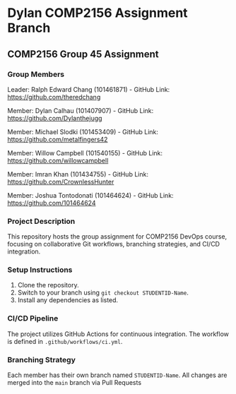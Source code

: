 # Dylan COMP2156 Assignment Branch

## COMP2156 Group 45 Assignment

### Group Members

Leader: Ralph Edward Chang (101461871) - GitHub Link: https://github.com/theredchang

Member: Dylan Calhau (101407907) - GitHub Link: https://github.com/Dylanthejugg

Member: Michael Slodki (101453409) - GitHub Link: https://github.com/metalfingers42

Member: Willow Campbell (101540155) - GitHub Link: https://github.com/willowcampbell 

Member: Imran Khan (101434755) - GitHub Link: https://github.com/CrownlessHunter

Member: Joshua Tontodonati (101464624) - GitHub Link: https://github.com/101464624

### Project Description
This repository hosts the group assignment for COMP2156 DevOps course, focusing on
collaborative Git workflows, branching strategies, and CI/CD integration.

### Setup Instructions
1. Clone the repository.
2. Switch to your branch using `git checkout STUDENTID-Name`.
3. Install any dependencies as listed.

### CI/CD Pipeline
The project utilizes GitHub Actions for continuous integration. The workflow is defined
in `.github/workflows/ci.yml`.

### Branching Strategy
Each member has their own branch named `STUDENTID-Name`. All changes are
merged into the `main` branch via Pull Requests